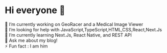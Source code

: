 
# Hi everyone :wave:

🔭 I’m currently working on GeoRacer and a  Medical Image Viewer<br>🤝 I’m looking for help with JavaScript,TypeScript,HTML,CSS,React,Next.Js<br>🌱 I’m currently learning Next.Js, React Native, and REST API<br>💬 Ask me about my blog!<br>⚡ Fun fact : I am him



